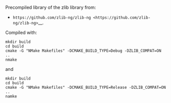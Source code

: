Precompiled library of the zlib library from:

- `https://github.com/zlib-ng/zlib-ng <https://github.com/zlib-ng/zlib-ng>`__.

Compiled with:

~~~
mkdir build
cd build
cmake -G "NMake Makefiles" -DCMAKE_BUILD_TYPE=Debug -DZLIB_COMPAT=ON ..
nmake
~~~

and

~~~
mkdir build
cd build
cmake -G "NMake Makefiles" -DCMAKE_BUILD_TYPE=Release -DZLIB_COMPAT=ON ..
namke
~~~